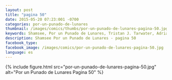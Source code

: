 ```yaml
---
layout: post
title: "pagina 50"
date: 2015-05-20 07:23:001 -0700
categories: por-un-punado-de-lunares
thumbnail: /images/comics/thumbs/por-un-punado-de-lunares-pagina-50.jpg
keywords: Shamsee, Por un Punado de Lunares, Tristan J. Tarwater, Adrian Ricker
description: Shamsee Por un Punado de Lunares - pagina 50
facebook_type: 
facebook_image: /images/comics/por-un-punado-de-lunares-pagina-50.jpg
language: es
---
```

{% include figure.html src="por-un-punado-de-lunares-pagina-50.jpg" alt="Por un Punado de Lunares Pagina 50" %}